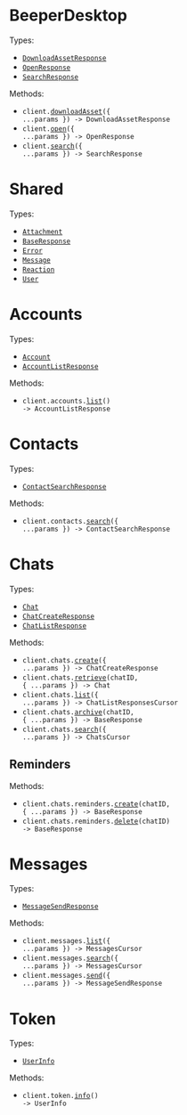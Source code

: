 # BeeperDesktop

Types:

- <code><a href="./src/resources/top-level.ts">DownloadAssetResponse</a></code>
- <code><a href="./src/resources/top-level.ts">OpenResponse</a></code>
- <code><a href="./src/resources/top-level.ts">SearchResponse</a></code>

Methods:

- <code title="post /v1/app/download-asset">client.<a href="./src/index.ts">downloadAsset</a>({ ...params }) -> DownloadAssetResponse</code>
- <code title="post /v1/app/open">client.<a href="./src/index.ts">open</a>({ ...params }) -> OpenResponse</code>
- <code title="get /v1/search">client.<a href="./src/index.ts">search</a>({ ...params }) -> SearchResponse</code>

# Shared

Types:

- <code><a href="./src/resources/shared.ts">Attachment</a></code>
- <code><a href="./src/resources/shared.ts">BaseResponse</a></code>
- <code><a href="./src/resources/shared.ts">Error</a></code>
- <code><a href="./src/resources/shared.ts">Message</a></code>
- <code><a href="./src/resources/shared.ts">Reaction</a></code>
- <code><a href="./src/resources/shared.ts">User</a></code>

# Accounts

Types:

- <code><a href="./src/resources/accounts.ts">Account</a></code>
- <code><a href="./src/resources/accounts.ts">AccountListResponse</a></code>

Methods:

- <code title="get /v1/accounts">client.accounts.<a href="./src/resources/accounts.ts">list</a>() -> AccountListResponse</code>

# Contacts

Types:

- <code><a href="./src/resources/contacts.ts">ContactSearchResponse</a></code>

Methods:

- <code title="get /v1/contacts/search">client.contacts.<a href="./src/resources/contacts.ts">search</a>({ ...params }) -> ContactSearchResponse</code>

# Chats

Types:

- <code><a href="./src/resources/chats/chats.ts">Chat</a></code>
- <code><a href="./src/resources/chats/chats.ts">ChatCreateResponse</a></code>
- <code><a href="./src/resources/chats/chats.ts">ChatListResponse</a></code>

Methods:

- <code title="post /v1/chats">client.chats.<a href="./src/resources/chats/chats.ts">create</a>({ ...params }) -> ChatCreateResponse</code>
- <code title="get /v1/chats/{chatID}">client.chats.<a href="./src/resources/chats/chats.ts">retrieve</a>(chatID, { ...params }) -> Chat</code>
- <code title="get /v1/chats">client.chats.<a href="./src/resources/chats/chats.ts">list</a>({ ...params }) -> ChatListResponsesCursor</code>
- <code title="post /v1/chats/{chatID}/archive">client.chats.<a href="./src/resources/chats/chats.ts">archive</a>(chatID, { ...params }) -> BaseResponse</code>
- <code title="get /v1/chats/search">client.chats.<a href="./src/resources/chats/chats.ts">search</a>({ ...params }) -> ChatsCursor</code>

## Reminders

Methods:

- <code title="post /v1/chats/{chatID}/reminders">client.chats.reminders.<a href="./src/resources/chats/reminders.ts">create</a>(chatID, { ...params }) -> BaseResponse</code>
- <code title="delete /v1/chats/{chatID}/reminders">client.chats.reminders.<a href="./src/resources/chats/reminders.ts">delete</a>(chatID) -> BaseResponse</code>

# Messages

Types:

- <code><a href="./src/resources/messages.ts">MessageSendResponse</a></code>

Methods:

- <code title="get /v1/messages">client.messages.<a href="./src/resources/messages.ts">list</a>({ ...params }) -> MessagesCursor</code>
- <code title="get /v1/messages/search">client.messages.<a href="./src/resources/messages.ts">search</a>({ ...params }) -> MessagesCursor</code>
- <code title="post /v1/messages">client.messages.<a href="./src/resources/messages.ts">send</a>({ ...params }) -> MessageSendResponse</code>

# Token

Types:

- <code><a href="./src/resources/token.ts">UserInfo</a></code>

Methods:

- <code title="get /oauth/userinfo">client.token.<a href="./src/resources/token.ts">info</a>() -> UserInfo</code>
